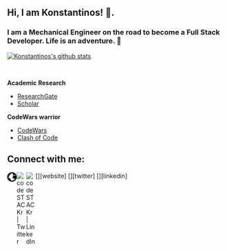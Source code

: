 Hi, I am Konstantinos! 👋.
---

### I am a Mechanical Engineer on the road to become a Full Stack Developer. Life is an adventure. 🚀

[![Konstantinos's github stats](https://github-readme-stats.vercel.app/api?username=KonstantinosAng&count_private=true&include_all_commits=true&theme=radical)](https://github.com/KonstantinosAng?tab=repositories)


<br />

**Academic Research** <br />
- [ResearchGate](https://www.researchgate.net/profile/Konstantinos_Angelopoulos8) <br />
- [Scholar](http://scholar.google.com/citations?user=C3MUcrcAAAAJ&hl=en)

**CodeWars warrior** <br />
- [CodeWars](https://www.codewars.com/users/CyberBoy)
- [Clash of Code](https://www.codingame.com/profile/e8efc62db1e546459feda0ed44d99b2b6463824)

## Connect with me:

[<img align="left" alt="codeSTACKr.com" width="22px" src="https://raw.githubusercontent.com/iconic/open-iconic/master/svg/globe.svg" />][website]
[<img align="left" alt="codeSTACKr | Twitter" width="22px" src="https://cdn.jsdelivr.net/npm/simple-icons@v3/icons/twitter.svg" />][twitter]
[<img align="left" alt="codeSTACKr | LinkedIn" width="22px" src="https://cdn.jsdelivr.net/npm/simple-icons@v3/icons/linkedin.svg" />][linkedin]

<br />